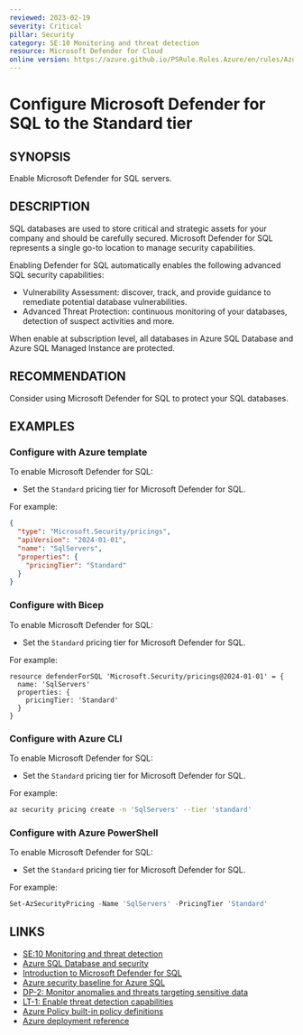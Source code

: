 ```yaml
---
reviewed: 2023-02-19
severity: Critical
pillar: Security
category: SE:10 Monitoring and threat detection
resource: Microsoft Defender for Cloud
online version: https://azure.github.io/PSRule.Rules.Azure/en/rules/Azure.Defender.SQL/
---
```


# Configure Microsoft Defender for SQL to the Standard tier

## SYNOPSIS

Enable Microsoft Defender for SQL servers.

## DESCRIPTION

SQL databases are used to store critical and strategic assets for your company and should be carefully secured.
Microsoft Defender for SQL represents a single go-to location to manage security capabilities.

Enabling Defender for SQL automatically enables the following advanced SQL security capabilities:

- Vulnerability Assessment: discover, track, and provide guidance to remediate potential database vulnerabilities.
- Advanced Threat Protection: continuous monitoring of your databases, detection of suspect activities and more.

When enable at subscription level, all databases in Azure SQL Database and Azure SQL Managed Instance are protected.

## RECOMMENDATION

Consider using Microsoft Defender for SQL to protect your SQL databases.

## EXAMPLES

### Configure with Azure template

To enable Microsoft Defender for SQL:

- Set the `Standard` pricing tier for Microsoft Defender for SQL.

For example:

```json
{
  "type": "Microsoft.Security/pricings",
  "apiVersion": "2024-01-01",
  "name": "SqlServers",
  "properties": {
    "pricingTier": "Standard"
  }
}
```

### Configure with Bicep

To enable Microsoft Defender for SQL:

- Set the `Standard` pricing tier for Microsoft Defender for SQL.

For example:

```bicep
resource defenderForSQL 'Microsoft.Security/pricings@2024-01-01' = {
  name: 'SqlServers'
  properties: {
    pricingTier: 'Standard'
  }
}
```

<!-- external:avm avm/ptn/security/security-center sqlServersPricingTier -->

### Configure with Azure CLI

To enable Microsoft Defender for SQL:

- Set the `Standard` pricing tier for Microsoft Defender for SQL.

For example:

```bash
az security pricing create -n 'SqlServers' --tier 'standard'
```

### Configure with Azure PowerShell

To enable Microsoft Defender for SQL:

- Set the `Standard` pricing tier for Microsoft Defender for SQL.

For example:

```powershell
Set-AzSecurityPricing -Name 'SqlServers' -PricingTier 'Standard'
```

## LINKS

- [SE:10 Monitoring and threat detection](https://learn.microsoft.com/azure/well-architected/security/monitor-threats)
- [Azure SQL Database and security](https://learn.microsoft.com/azure/architecture/framework/services/data/azure-sql-database-well-architected-framework#azure-sql-database-and-security)
- [Introduction to Microsoft Defender for SQL](https://learn.microsoft.com/azure/azure-sql/database/azure-defender-for-sql?view=azuresql)
- [Azure security baseline for Azure SQL](https://learn.microsoft.com/security/benchmark/azure/baselines/azure-sql-security-baseline)
- [DP-2: Monitor anomalies and threats targeting sensitive data](https://learn.microsoft.com/security/benchmark/azure/mcsb-data-protection#dp-2-monitor-anomalies-and-threats-targeting-sensitive-data)
- [LT-1: Enable threat detection capabilities](https://learn.microsoft.com/security/benchmark/azure/baselines/azure-sql-security-baseline#lt-1-enable-threat-detection-capabilities)
- [Azure Policy built-in policy definitions](https://learn.microsoft.com/azure/governance/policy/samples/built-in-policies#security-center)
- [Azure deployment reference](https://learn.microsoft.com/azure/templates/microsoft.security/pricings)
